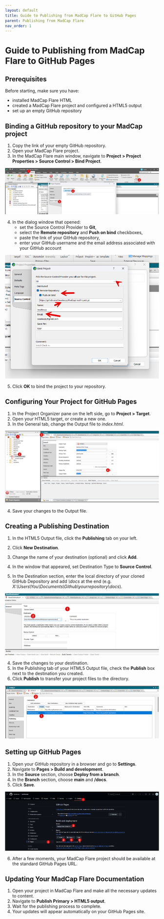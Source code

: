 ```yaml
---
layout: default
title: Guide to Publishing from MadCap Flare to GitHub Pages
parent: Publishing from MadCap Flare
nav_order: 1
---
```


# Guide to Publishing from MadCap Flare to GitHub Pages

## Prerequisites

Before starting, make sure you have:
* installed MadCap Flare HTML
* created a MadCap Flare project and configured a HTML5 output
* set up an empty GitHub repository

## Binding a GitHub repository to your MadCap project

1. Copy the link of your empty GitHub repository.
2. Open your MadCap Flare project.
3. In the MadCap Flare main window, navigate to **Project > Project Properties > Source Control > Bind Project**.

![Binding MadCap Flare project](/images/4%20MadCap%20Flare/img1.png)
 
4. In the dialog window that opened:
    * set the Source Control Provider to **Git**,
    * select the **Remote repository** and **Push on bind** checkboxes,
    * paste the link of your GitHub repository,
    * enter your GitHub username and the email address associated with your GitHub account

![Dialog window for binding MadCap Flare project](/images/4%20MadCap%20Flare/img2.png)
 
5. Click **OK** to bind the project to your repository.

## Configuring Your Project for GitHub Pages

1. In the Project Organizer pane on the left side, go to **Project > Target**.
2. Open your HTML5 target, or create a new one.
3. In the General tab, change the Output file to *index.html*.

![Configuring HTML5 target](/images/4%20MadCap%20Flare/img3.png)

4. Save your changes to the Output file.

## Creating a Publishing Destination

1. In the HTML5 Output file, click the **Publishing** tab on your left.
2. Click **New Destination**.
 
3. Change the name of your destination (optional) and click **Add**.
4. In the window that appeared, set Destination Type to **Source Control**.
5. In the Destination section, enter the local directory of your cloned GitHub Depository and add *\docs* at the end (e.g. *X:\Users\You\Documents\Github\yourrepository\docs*).

![Destination Settings](/images/4%20MadCap%20Flare/img4.png)

4. Save the changes to your destination.
5. In the Publishing tab of your HTML5 Output file, check the **Publish** box next to the destination you created.
6. Click **Publish** to transfer your project files to the directory.

![Publishing Your Destination](/images/4%20MadCap%20Flare/img5.png)

## Setting up GitHub Pages

1. Open your GitHub repository in a browser and go to **Settings**.
2. Navigate to **Pages > Build and development**. 
3. In the **Source** section, choose **Deploy from a branch**.
4. In the **Branch** section, choose **main** and **/docs**.
5. Click **Save**.

![Setting up GitHub Pages](/images/4%20MadCap%20Flare/img6.png)

6. After a few moments, your MadCap Flare project should be available at the standard GitHub Pages URL.

## Updating Your MadCap Flare Documentation

1. Open your project in MadCap Flare and make all the necessary updates to content.
2. Navigate to **Publish Primary > HTML5 output**.
3. Wait for the publishing process to complete.
4. Your updates will appear automatically on your GitHub Pages site.